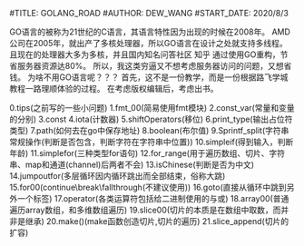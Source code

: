 #TITLE: GOLANG_ROAD
#AUTHOR: DEW_WANG
#START_DATE: 2020/8/3

GO语言的被称为21世纪的C语言，其语言特性因为出现的时候在2008年。
AMD公司在2005年，就出产了多核处理器，所以GO语言在设计之处就支持多线程。
且现在的处理器大多为多核，并且国内知名问答社区 知乎 通过使用GO重构，节省服务器资源达80%。
所以，我这类穷逼又不想考虑服务器访问的问题，又想省钱。
为啥不用GO语言呢？？？
首先，这不是一份教学，而是一份根据路飞学城教程一路理顺体验的过程。
在考虑版权编辑后，考虑出书。

0.tips(之前写的一些小问题)
1.fmt_00(简易使用fmt模块)
2.const_var(常量和变量的分别)
3.const
4.iota(计数器)
5.shiftOperators(移位)
6.print_type(输出占位符类型)
7.path(如何去在go中保存地址)
8.boolean(布尔值)
9.Sprintf_split(字符串常规操作(判断是否包含，判断字符在字符串中位置))
10.simpleif(得到输入，判断年龄)
11.simplefor(三种类型for语句)
12.for_range(用于遍历数组、切片、字符串、map和通道(channel)后两者不会)
13.isChinese(判断是否为中文)
14.jumpoutfor(多层循环因内循环跳出而全部结束，俗称大跳)
15.for00(continue\break\fallthrough(不建议使用))
16.goto(直接从循环中跳到另外一个标签)
17.operator(各类运算符包括给二进制使用的与或) 
18.array00(普通遍历array数组，和多维数组遍历)
19.slice00(切片的本质是在数组中取数，而并非是继承)
20.make()(make函数创造切片,切片的遍历)
21.slice_append(切片的扩容)